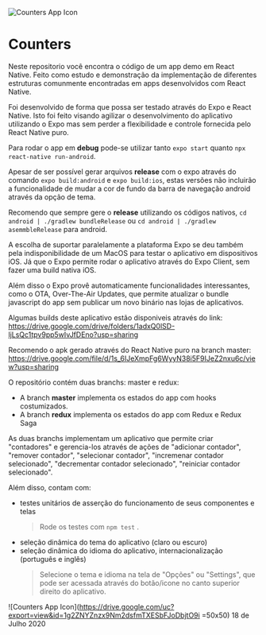 ![Counters App Icon](https://drive.google.com/uc?export=view&id=18loPwcAHDr_6mRNr1ai49KZRpaPVjJmp )
#  Counters 

Neste repositorio você encontra o código de um app demo em React Native. Feito como estudo e demonstração da implementação de diferentes estruturas comunmente encontradas em apps desenvolvidos com React Native.

Foi desenvolvido de forma que possa ser testado através do Expo e React Native. Isto foi feito visando agilizar o desenvolvimento do aplicativo utilizando o Expo mas sem perder a flexibilidade e controle fornecida pelo React Native puro.

Para rodar o app em **debug** pode-se utilizar tanto `expo start` quanto `npx react-native run-android`.

Apesar de ser possível gerar arquivos **release** com o expo através do comando `expo build:android` e `expo build:ios`, estas versões não incluirão a funcionalidade de mudar a cor de fundo da barra de navegação android através da opção de tema.

Recomendo que sempre gere o **release** utilizando os códigos nativos, `cd android | ./gradlew bundleRelease` ou `cd android | ./gradlew asemmbleRelease` para android.

A escolha de suportar paralelamente a plataforma Expo se deu também pela indisponibilidade de um MacOS para testar o aplicativo em dispositivos iOS. Já que o Expo permite rodar o aplicativo através do Expo Client, sem fazer uma build nativa iOS.

Além disso o Expo provê automaticamente funcionalidades interessantes, como o OTA, Over-The-Air Updates, que permite atualizar o bundle javascript do app sem publicar um novo binário nas lojas de aplicativos.

Algumas builds deste aplicativo estão disponiveis através do link:
https://drive.google.com/drive/folders/1adxQ0lSD-ljLsQc1tpv9pp5wIvJfDEno?usp=sharing

Recomendo o apk gerado através do React Native puro na branch master:
https://drive.google.com/file/d/1s_6IJeXmpFg6WyyN38i5F9IJeZ2nxu6c/view?usp=sharing

O repositório contém duas branchs: master e redux:

- A branch **master** implementa os estados do app com hooks costumizados.
- A branch **redux** implementa os estados do app com Redux e Redux Saga

As duas branchs implementam um aplicativo que permite criar "contadores" e gerencia-los através de ações de "adicionar contador", "remover contador", "selecionar contador", "incremenar contador selecionado", "decrementar contador selecionado", "reiniciar contador selecionado".

Além disso, contam com:
- testes unitários de asserção do funcionamento de seus componentes e telas
	>  Rode os testes com `npm test` .
- seleção dinâmica do tema do aplicativo (claro ou escuro)
- seleção dinâmica do idioma do aplicativo, internacionalização (português e inglês)
	> Selecione o tema e idioma na tela de "Opções" ou "Settings", que pode ser acessada através do botão/icone no canto superior direito do aplicativo. 

![Counters App Icon](https://drive.google.com/uc?export=view&id=1g2ZNYZnzx9Nm2dsfmTXESbFJoDbjtO9i =50x50) 18 de Julho 2020